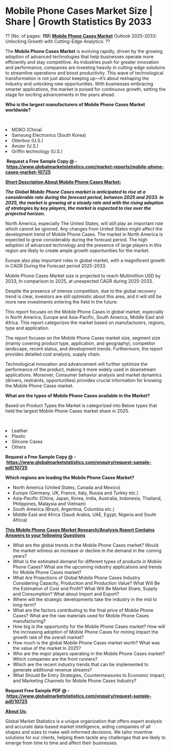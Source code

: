 <H1>Mobile Phone Cases Market Size | Share | Growth Statistics By 2033</H1><p>?? [No. of pages:&nbsp;<strong><em>110</em></strong>]&nbsp;<strong><a href="https://www.globalmarketstatistics.com/market-reports/mobile-phone-cases-market-10725">Mobile Phone Cases&nbsp;Market</a></strong>&nbsp;Outlook 2025-2033: Unlocking Growth with Cutting-Edge Analytics: ??</p><p>The <strong>Mobile Phone Cases Market</strong> is evolving rapidly, driven by the growing adoption of advanced technologies that help businesses operate more efficiently and stay competitive. As industries push for greater innovation and performance, companies are investing heavily in cutting-edge solutions to streamline operations and boost productivity. This wave of technological transformation is not just about keeping up&mdash;it&rsquo;s about reshaping the industry and unlocking new opportunities. With businesses embracing smarter applications, the market is poised for continuous growth, setting the stage for exciting advancements in the years ahead.</p><p><strong>Who is the largest manufacturers of Mobile Phone Cases Market worldwide?</strong></p><p>&nbsp;<li>MOKO (China)<li> Samsung Electronics (South Korea)<li> Otterbox (U.S.)<li> Amzer (U.S.)<li> Griffin technology (U.S.)</p><p>&nbsp;<strong>Request a Free Sample Copy @ -&nbsp;<a href="https://www.globalmarketstatistics.com/market-reports/mobile-phone-cases-market-10725">https://www.globalmarketstatistics.com/market-reports/mobile-phone-cases-market-10725</a></strong></p><p><strong><u>Short Description About Mobile Phone Cases Market:</u></strong></p><p><strong><em>The Global Mobile Phone Cases market is anticipated to rise at a considerable rate during the forecast period, between 2025 and 2033. In 2025, the market is growing at a steady rate and with the rising adoption of strategies by key players, the market is expected to rise over the projected horizon.</em></strong></p><p>North America, especially The United States, will still play an important role which cannot be ignored. Any changes from United States might affect the development trend of Mobile Phone Cases. The market in North America is expected to grow considerably during the forecast period. The high adoption of advanced technology and the presence of large players in this region are likely to create ample growth opportunities for the market.</p><p>Europe also play important roles in global market, with a magnificent growth in CAGR During the Forecast period 2025-2033.</p><p>Mobile Phone Cases Market size is projected to reach Multimillion USD by 2033, In comparison to 2025, at unexpected CAGR during 2025-2033.</p><p>Despite the presence of intense competition, due to the global recovery trend is clear, investors are still optimistic about this area, and it will still be more new investments entering the field in the future.</p><p>This report focuses on the Mobile Phone Cases in global market, especially in North America, Europe and Asia-Pacific, South America, Middle East and Africa. This report categorizes the market based on manufacturers, regions, type and application.</p><p>The report focuses on the Mobile Phone Cases market size, segment size (mainly covering product type, application, and geography), competitor landscape, recent status, and development trends. Furthermore, the report provides detailed cost analysis, supply chain.</p><p>Technological innovation and advancement will further optimize the performance of the product, making it more widely used in downstream applications. Moreover, Consumer behavior analysis and market dynamics (drivers, restraints, opportunities) provides crucial information for knowing the Mobile Phone Cases market.</p><p><strong>What are the types of Mobile Phone Cases available in the Market?</strong></p><p>Based on Product Types the Market is categorized into Below types that held the largest Mobile Phone Cases market share in 2025.</p><p>&nbsp;<li>Leather<li> Plastic<li> Silicone Cases<li> Others&nbsp;</p><p><strong>Request a Free Sample Copy @ -&nbsp;<a href="https://www.globalmarketstatistics.com/enquiry/request-sample-pdf/10725">https://www.globalmarketstatistics.com/enquiry/request-sample-pdf/10725</a></strong></p><p><strong>Which regions are leading the Mobile Phone Cases Market?</strong></p><ul><li>North America (United States, Canada and Mexico)</li><li>Europe (Germany, UK, France, Italy, Russia and Turkey etc.)</li><li>Asia-Pacific (China, Japan, Korea, India, Australia, Indonesia, Thailand, Philippines, Malaysia and Vietnam)</li><li>South America (Brazil, Argentina, Columbia etc.)</li><li>Middle East and Africa (Saudi Arabia, UAE, Egypt, Nigeria and South Africa)</li></ul><p><strong><u>This Mobile Phone Cases Market Research/Analysis Report Contains Answers to your following Questions</u></strong></p><ul><li>What are the global trends in the Mobile Phone Cases market? Would the market witness an increase or decline in the demand in the coming years?</li><li>What is the estimated demand for different types of products in Mobile Phone Cases? What are the upcoming industry applications and trends for Mobile Phone Cases market?</li><li>What Are Projections of Global Mobile Phone Cases Industry Considering Capacity, Production and Production Value? What Will Be the Estimation of Cost and Profit? What Will Be Market Share, Supply and Consumption? What about Import and Export?</li><li>Where will the strategic developments take the industry in the mid to long-term?</li><li>What are the factors contributing to the final price of Mobile Phone Cases? What are the raw materials used for Mobile Phone Cases manufacturing?</li><li>How big is the opportunity for the Mobile Phone Cases market? How will the increasing adoption of Mobile Phone Cases for mining impact the growth rate of the overall market?</li><li>How much is the global Mobile Phone Cases market worth? What was the value of the market In 2025?</li><li>Who are the major players operating in the Mobile Phone Cases market? Which companies are the front runners?</li><li>Which are the recent industry trends that can be implemented to generate additional revenue streams?</li><li>What Should Be Entry Strategies, Countermeasures to Economic Impact, and Marketing Channels for Mobile Phone Cases Industry?</li></ul><p><strong>Request Free Sample PDF @ -&nbsp;<a href="https://www.globalmarketstatistics.com/enquiry/request-sample-pdf/10725">https://www.globalmarketstatistics.com/enquiry/request-sample-pdf/10725</a></strong></p><p><strong><u>About Us:</u></strong></p><p>Global Market Statistics&nbsp;is a unique organization that offers expert analysis and accurate data-based market intelligence, aiding companies of all shapes and sizes to make well-informed decisions. We tailor inventive solutions for our clients, helping them tackle any challenges that are likely to emerge from time to time and affect their businesses.</p>
